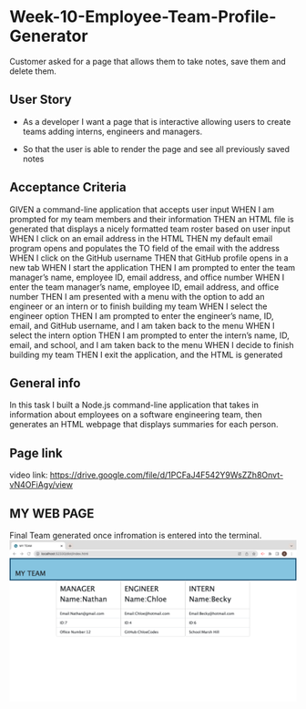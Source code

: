# Week-10-Employee-Team-Profile-Generator

Customer asked for a page that allows them to take notes, save them and delete them.
## User Story

- As a developer I want a page that is interactive allowing users to create teams adding interns, engineers and managers.

- So that the user is able to render the page and see all previously saved notes 


## Acceptance Criteria

GIVEN a command-line application that accepts user input
WHEN I am prompted for my team members and their information
THEN an HTML file is generated that displays a nicely formatted team roster based on user input
WHEN I click on an email address in the HTML
THEN my default email program opens and populates the TO field of the email with the address
WHEN I click on the GitHub username
THEN that GitHub profile opens in a new tab
WHEN I start the application
THEN I am prompted to enter the team manager’s name, employee ID, email address, and office number
WHEN I enter the team manager’s name, employee ID, email address, and office number
THEN I am presented with a menu with the option to add an engineer or an intern or to finish building my team
WHEN I select the engineer option
THEN I am prompted to enter the engineer’s name, ID, email, and GitHub username, and I am taken back to the menu
WHEN I select the intern option
THEN I am prompted to enter the intern’s name, ID, email, and school, and I am taken back to the menu
WHEN I decide to finish building my team
THEN I exit the application, and the HTML is generated
 
 

 

## General info

In this task I built a Node.js command-line application that takes in information about employees on a software engineering team, then generates an HTML webpage that displays summaries for each person.

## Page link
video link: https://drive.google.com/file/d/1PCFaJ4F542Y9WsZZh8Onvt-vN4OFiAgy/view


## MY WEB PAGE
Final Team generated once infromation is entered into the terminal.
![](/images/Team-Gen.png)


